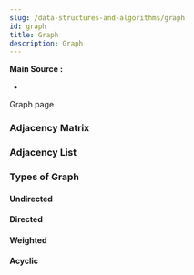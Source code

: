 ```yaml
---
slug: /data-structures-and-algorithms/graph
id: graph
title: Graph
description: Graph
---
```


**Main Source :**

- 

Graph page

### Adjacency Matrix

### Adjacency List

### Types of Graph

#### Undirected

#### Directed

#### Weighted

#### Acyclic
